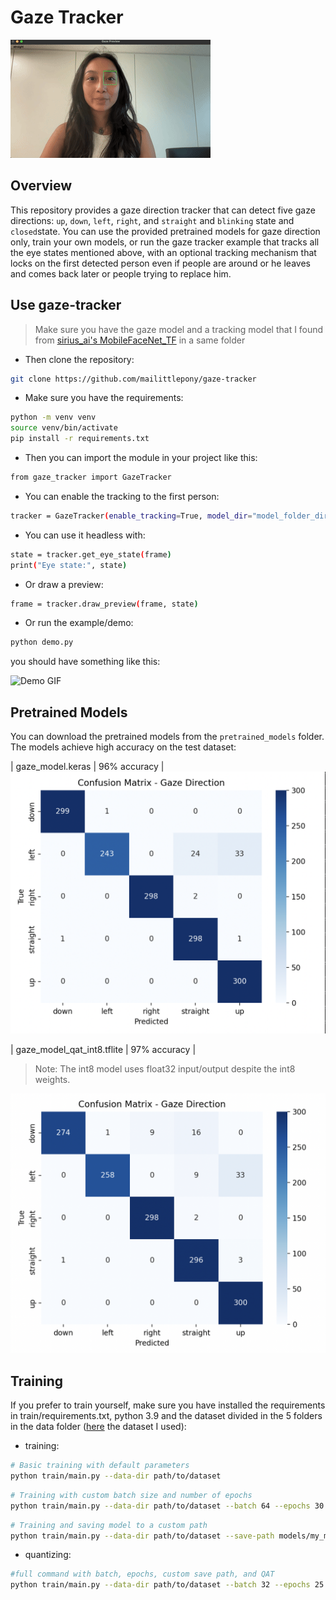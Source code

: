 # Gaze Tracker

![Demo GIF](./assets/demo.gif)

## Overview
This repository provides a gaze direction tracker that can detect five gaze directions: `up`, `down`, `left`, `right`, and `straight` and `blinking` state and `closed`state. You can use the provided pretrained models for gaze direction only, train your own models, or run the gaze tracker example that tracks all the eye states mentioned above, with an optional tracking mechanism that locks on the first detected person even if people are around or he leaves and comes back later or people trying to replace him.


## Use gaze-tracker
> Make sure you have the gaze model and a tracking model that I found from [sirius_ai's MobileFaceNet_TF](https://github.com/sirius-ai/MobileFaceNet_TF) in a same folder

- Then clone the repository:
```bash
git clone https://github.com/mailittlepony/gaze-tracker
```

- Make sure you have the requirements:
```bash
python -m venv venv
source venv/bin/activate
pip install -r requirements.txt
```

- Then you can import the module in your project like this:
```bash
from gaze_tracker import GazeTracker
```

- You can enable the tracking to the first person:
```bash
tracker = GazeTracker(enable_tracking=True, model_dir="model_folder_dir") # or to False if you want it to switch to whoever is detected first
```

- You can use it headless with:
```bash
state = tracker.get_eye_state(frame)
print("Eye state:", state)
```

- Or draw a preview:
```bash
frame = tracker.draw_preview(frame, state)
```

- Or run the example/demo:
```bash
python demo.py
```
you should have something like this:

![Demo GIF](./assets/track.gif)


## Pretrained Models
You can download the pretrained models from the `pretrained_models` folder. The models achieve high accuracy on the test dataset:  

| gaze_model.keras | 96% accuracy |
![Confusion Matrix](./assets/keras.png)

| gaze_model_qat_int8.tflite | 97% accuracy |
> Note: The int8 model uses float32 input/output despite the int8 weights.

![Confusion Matrix](./assets/int8-tflite.png)


## Training
If you prefer to train yourself, make sure you have installed the requirements in train/requirements.txt, python 3.9 and the dataset divided in the 5 folders in the data folder ([here](https://data.mendeley.com/datasets/vy4n28334m/1) the dataset I used):

- training:

```bash
# Basic training with default parameters
python train/main.py --data-dir path/to/dataset

```
```bash
# Training with custom batch size and number of epochs
python train/main.py --data-dir path/to/dataset --batch 64 --epochs 30

```
```bash
# Training and saving model to a custom path
python train/main.py --data-dir path/to/dataset --save-path models/my_model.keras

```

- quantizing:

```bash
#full command with batch, epochs, custom save path, and QAT
python train/main.py --data-dir path/to/dataset --batch 32 --epochs 25 --save-path models/gaze_model.keras --qat --qat-output models/gaze_model_qat_int8.tflite

```

